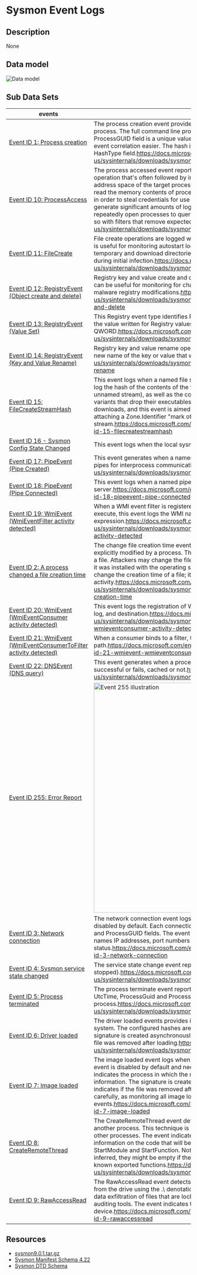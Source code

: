 # Sysmon Event Logs

## Description
None

## Data model
![Data model](/resources/images/SysmonDataModel.png)

## Sub Data Sets
|events|Description|Tags|
|---|---|---|
|[Event ID 1: Process creation](events/event-1.md)|The process creation event provides extended information about a newly created process. The full command line provides context on the process execution. The ProcessGUID field is a unique value for this process across a domain to make event correlation easier. The hash is a full hash of the file with the algorithms in the HashType field.https://docs.microsoft.com/en-us/sysinternals/downloads/sysmon#event-id-1-process-creation||
|[Event ID 10: ProcessAccess](events/event-10.md)|The process accessed event reports when a process opens another process, an operation that's often followed by information queries or reading and writing the address space of the target process. This enables detection of hacking tools that read the memory contents of processes like Local Security Authority (Lsass.exe) in order to steal credentials for use in Pass-the-Hash attacks. Enabling it can generate significant amounts of logging if there are diagnostic utilities active that repeatedly open processes to query their state, so it generally should only be done so with filters that remove expected accesses.https://docs.microsoft.com/en-us/sysinternals/downloads/sysmon#event-id-10-processaccess||
|[Event ID 11: FileCreate](events/event-11.md)|File create operations are logged when a file is created or overwritten. This event is useful for monitoring autostart locations, like the Startup folder, as well as temporary and download directories, which are common places malware drops during initial infection.https://docs.microsoft.com/en-us/sysinternals/downloads/sysmon#event-id-11-filecreate||
|[Event ID 12: RegistryEvent (Object create and delete)](events/event-12.md)|Registry key and value create and delete operations map to this event type, which can be useful for monitoring for changes to Registry autostart locations, or specific malware registry modifications.https://docs.microsoft.com/en-us/sysinternals/downloads/sysmon#event-id-12-registryevent-object-create-and-delete||
|[Event ID 13: RegistryEvent (Value Set)](events/event-13.md)|This Registry event type identifies Registry value modifications. The event records the value written for Registry values of type DWORD and QWORD.https://docs.microsoft.com/en-us/sysinternals/downloads/sysmon#event-id-13-registryevent-value-set||
|[Event ID 14: RegistryEvent (Key and Value Rename)](events/event-14.md)|Registry key and value rename operations map to this event type, recording the new name of the key or value that was renamed.https://docs.microsoft.com/en-us/sysinternals/downloads/sysmon#event-id-14-registryevent-key-and-value-rename||
|[Event ID 15: FileCreateStreamHash](events/event-15.md)|This event logs when a named file stream is created, and it generates events that log the hash of the contents of the file to which the stream is assigned (the unnamed stream), as well as the contents of the named stream. There are malware variants that drop their executables or configuration settings via browser downloads, and this event is aimed at capturing that based on the browser attaching a Zone.Identifier "mark of the web" stream.https://docs.microsoft.com/en-us/sysinternals/downloads/sysmon#event-id-15-filecreatestreamhash||
|[Event ID 16 - Sysmon Config State Changed](events/event-16.md)|This event logs when the local sysmon configuration is updated.||
|[Event ID 17: PipeEvent (Pipe Created)](events/event-17.md)|This event generates when a named pipe is created. Malware often uses named pipes for interprocess communication.https://docs.microsoft.com/en-us/sysinternals/downloads/sysmon#event-id-17-pipeevent-pipe-created||
|[Event ID 18: PipeEvent (Pipe Connected)](events/event-18.md)|This event logs when a named pipe connection is made between a client and a server.https://docs.microsoft.com/en-us/sysinternals/downloads/sysmon#event-id-18-pipeevent-pipe-connected||
|[Event ID 19: WmiEvent (WmiEventFilter activity detected)](events/event-19.md)|When a WMI event filter is registered, which is a method used by malware to execute, this event logs the WMI namespace, filter name and filter expression.https://docs.microsoft.com/en-us/sysinternals/downloads/sysmon#event-id-19-wmievent-wmieventfilter-activity-detected||
|[Event ID 2: A process changed a file creation time](events/event-2.md)|The change file creation time event is registered when a file creation time is explicitly modified by a process. This event helps tracking the real creation time of a file. Attackers may change the file creation time of a backdoor to make it look like it was installed with the operating system. Note that many processes legitimately change the creation time of a file; it does not necessarily indicate malicious activity.https://docs.microsoft.com/en-us/sysinternals/downloads/sysmon#event-id-2-a-process-changed-a-file-creation-time||
|[Event ID 20: WmiEvent (WmiEventConsumer activity detected)](events/event-20.md)|This event logs the registration of WMI consumers, recording the consumer name, log, and destination.https://docs.microsoft.com/en-us/sysinternals/downloads/sysmon#event-id-20-wmievent-wmieventconsumer-activity-detected||
|[Event ID 21: WmiEvent (WmiEventConsumerToFilter activity detected)](events/event-21.md)|When a consumer binds to a filter, this event logs the consumer name and filter path.https://docs.microsoft.com/en-us/sysinternals/downloads/sysmon#event-id-21-wmievent-wmieventconsumertofilter-activity-detected||
|[Event ID 22: DNSEvent (DNS query)](events/event-22.md)|This event generates when a process executes a DNS query, whether the result is successful or fails, cached or not.https://docs.microsoft.com/en-us/sysinternals/downloads/sysmon#event-id-22-dnsevent-dns-query||
|[Event ID 255: Error Report](events/event-255.md)|<img src="https://github.com/Cyb3rWard0g/OSSEM/blob/master/resources/images/event-255.png" alt="Event 255 illustration" width="625" height="625">||
|[Event ID 3: Network connection](events/event-3.md)|The network connection event logs TCP/UDP connections on the machine. It is disabled by default. Each connection is linked to a process through the ProcessId and ProcessGUID fields. The event also contains the source and destination host names IP addresses, port numbers and IPv6 status.https://docs.microsoft.com/en-us/sysinternals/downloads/sysmon#event-id-3-network-connection||
|[Event ID 4: Sysmon service state changed](events/event-4.md)|The service state change event reports the state of the Sysmon service (started or stopped).https://docs.microsoft.com/en-us/sysinternals/downloads/sysmon#event-id-4-sysmon-service-state-changed||
|[Event ID 5: Process terminated](events/event-5.md)|The process terminate event reports when a process terminates. It provides the UtcTime, ProcessGuid and ProcessId of the process.https://docs.microsoft.com/en-us/sysinternals/downloads/sysmon#event-id-5-process-terminated||
|[Event ID 6: Driver loaded](events/event-6.md)|The driver loaded events provides information about a driver being loaded on the system. The configured hashes are provided as well as signature information. The signature is created asynchronously for performance reasons and indicates if the file was removed after loading.https://docs.microsoft.com/en-us/sysinternals/downloads/sysmon#event-id-6-driver-loaded||
|[Event ID 7: Image loaded](events/event-7.md)|The image loaded event logs when a module is loaded in a specific process. This event is disabled by default and needs to be configured with the -l option. It indicates the process in which the module is loaded, hashes and signature information. The signature is created asynchronously for performance reasons and indicates if the file was removed after loading. This event should be configured carefully, as monitoring all image load events will generate a large number of events.https://docs.microsoft.com/en-us/sysinternals/downloads/sysmon#event-id-7-image-loaded||
|[Event ID 8: CreateRemoteThread](events/event-8.md)|The CreateRemoteThread event detects when a process creates a thread in another process. This technique is used by malware to inject code and hide in other processes. The event indicates the source and target process. It gives information on the code that will be run in the new thread: StartAddress, StartModule and StartFunction. Note that StartModule and StartFunction fields are inferred, they might be empty if the starting address is outside loaded modules or known exported functions.https://docs.microsoft.com/en-us/sysinternals/downloads/sysmon#event-id-8-createremotethread||
|[Event ID 9: RawAccessRead](events/event-9.md)|The RawAccessRead event detects when a process conducts reading operations from the drive using the \.\ denotation. This technique is often used by malware for data exfiltration of files that are locked for reading, as well as to avoid file access auditing tools. The event indicates the source process and target device.https://docs.microsoft.com/en-us/sysinternals/downloads/sysmon#event-id-9-rawaccessread||

## Resources
* [sysmon9.0.1.tar.gz](./sysmon9_0_1.tar.gz)
* [Sysmon Manifest Schema 4.22](./sysmon_manifest_4.22.xml)
* [Sysmon DTD Schema](./sysmon_dtd_10.0.dtd)